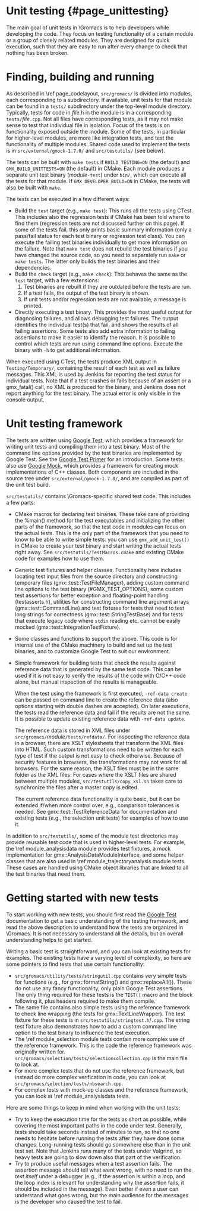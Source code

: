 Unit testing {#page_unittesting}
============

The main goal of unit tests in \Gromacs is to help developers while developing
the code.  They focus on testing functionality of a certain module or a group
of closely related modules.  They are designed for quick execution, such that
they are easy to run after every change to check that nothing has been broken.

Finding, building and running
=============================

As described in \ref page_codelayout, `src/gromacs/` is divided into modules,
each corresponding to a subdirectory.  If available, unit tests for that module
can be found in a `tests/` subdirectory under the top-level module directory.
Typically, tests for code in _file_.h in the module is in a corresponding
`tests/`<em>file</em>`.cpp`.  Not all files have corresponding tests, as it may not
make sense to test that individual file in isolation.  Focus of the tests is on
functionality exposed outside the module.  Some of the tests, in particular for
higher-level modules, are more like integration tests, and test the
functionality of multiple modules.
Shared code used to implement the tests is in `src/external/gmock-1.7.0/` and
`src/testutils/` (see below).

The tests can be built with `make tests` if `BUILD_TESTING=ON` (the
default) and `GMX_BUILD_UNITTESTS=ON` (the default) in CMake.  Each
module produces a separate unit test binary (_module_`-test`) under
`bin/`, which can execute all the tests for that module. If
`GMX_DEVELOPER_BUILD=ON` in CMake, the tests will also be built with
`make`.

The tests can be executed in a few different ways:
 - Build the `test` target (e.g., `make test`):
   This runs all the tests using CTest.  This includes also the regression
   tests if CMake has been told where to find them (regression tests are not
   discussed further on this page).
   If some of the tests fail, this only prints basic summary information (only
   a pass/fail status for each test binary or regression test class).
   You can execute the failing test binaries individually to get more
   information on the failure.
   Note that `make test` does not rebuild the test binaries if you have changed
   the source code, so you need to separately run `make` or `make tests`.
   The latter only builds the test binaries and their dependencies.
 - Build the `check` target (e.g., `make check`):
   This behaves the same as the `test` target, with a few extensions:
    1. Test binaries are rebuilt if they are outdated before the tests are run.
    2. If a test fails, the output of the test binary is shown.
    3. If unit tests and/or regression tests are not available, a message is
       printed.
 - Directly executing a test binary.  This provides the most useful output for
   diagnosing failures, and allows debugging test failures.  The output
   identifies the individual test(s) that fail, and shows the results of all
   failing assertions.  Some tests also add extra information to failing
   assertions to make it easier to identify the reason.  It is possible to
   control which tests are run using command line options.  Execute the binary
   with `-h` to get additional information.

When executed using CTest, the tests produce XML output in
`Testing/Temporary/`, containing the result of each test as well as failure
messages.  This XML is used by Jenkins for reporting the test status for
individual tests.  Note that if a test crashes or fails because of an assert or
a gmx_fatal() call, no XML is produced for the binary, and Jenkins does not
report anything for the test binary.  The actual error is only visible in the
console output.

Unit testing framework
======================

The tests are written using [Google Test][], which provides a framework for
writing unit tests and compiling them into a test binary.  Most of the command
line options provided by the test binaries are implemented by Google Test.  See
the [Google Test Primer][] for an introduction.
Some tests also use [Google Mock][], which provides a framework for creating
mock implementations of C++ classes.  Both components are included in the
source tree under `src/external/gmock-1.7.0/`, and are compiled as part of the
unit test build.

`src/testutils/` contains \Gromacs-specific shared test code.  This includes
a few parts:
 - CMake macros for declaring test binaries.  These take care of providing the
   %main() method for the test executables and initializing the other parts of
   the framework, so that the test code in modules can focus on the actual
   tests.  This is the only part of the framework that you need to know to be
   able to write simple tests: you can use `gmx_add_unit_test()` in CMake to
   create your test binary and start writing the actual tests right away.
   See `src/testutils/TestMacros.cmake` and existing CMake code for examples
   how to use them.
 - Generic test fixtures and helper classes.  Functionality here includes
   locating test input files from the source directory and constructing
   temporary files (gmx::test::TestFileManager), adding custom command line
   options to the test binary (#GMX_TEST_OPTIONS), some custom test assertions
   for better exception and floating-point handling (testasserts.h), utilities
   for constructing command line argument arrays (gmx::test::CommandLine) and
   test fixtures for tests that need to test long strings for correctness
   (gmx::test::StringTestBase) and for tests that execute legacy code where
   `stdin` reading etc. cannot be easily mocked
   (gmx::test::IntegrationTestFixture).
 - Some classes and functions to support the above.  This code is for internal
   use of the CMake machinery to build and set up the test binaries, and to
   customize Google Test to suit our environment.
 - Simple framework for building tests that check the results against reference
   data that is generated by the same test code.  This can be used if it is not
   easy to verify the results of the code with C/C++ code alone, but manual
   inspection of the results is manageable.

   When the test using the framework is first executed, `-ref-data create` can
   be passed on command line to create the reference data (also options
   starting with double dashes are accepted).
   On later executions, the tests read the reference data and fail if the
   results are not the same.  It is possible to update existing reference data
   with `-ref-data update`.

   The reference data is stored in XML files under
   `src/gromacs/`<em>module</em>`/tests/refdata/`.
   For inspecting the reference data in a browser, there
   are XSLT stylesheets that transform the XML files into HTML.  Such custom
   transformations need to be written for each type of test if the output is
   not easy to check otherwise.  Because of security features in browsers, the
   transformations may not work for all browsers.  For the same reason, the
   XSLT files must be in the same folder as the XML files.  For cases where the
   XSLT files are shared between multiple modules, `src/testutils/copy_xsl.sh`
   takes care to synchronize the files after a master copy is edited.

   The current reference data functionality is quite basic, but it can be extended
   if/when more control over, e.g., comparison tolerances is needed.
   See gmx::test::TestReferenceData for documentation and existing tests
   (e.g., the selection unit tests) for examples of how to use it.

In addition to `src/testutils/`, some of the module test directories may
provide reusable test code that is used in higher-level tests.  For example,
the \ref module_analysisdata module provides test fixtures, a mock
implementation for gmx::AnalysisDataModuleInterface, and some helper classes
that are also used in \ref module_trajectoryanalysis module tests.
These cases are handled using CMake object libraries that are linked to all the
test binaries that need them.

Getting started with new tests
==============================

To start working with new tests, you should first read the [Google Test][]
documentation to get a basic understanding of the testing framework, and read
the above description to understand how the tests are organized in \Gromacs.
It is not necessary to understand all the details, but an overall understanding
helps to get started.

Writing a basic test is straightforward, and you can look at existing tests for
examples.  The existing tests have a varying level of complexity, so here are
some pointers to find tests that use certain functionality:
 - `src/gromacs/utility/tests/stringutil.cpp` contains very simple tests for
   functions (e.g., for gmx::formatString() and gmx::replaceAll()).  These do
   not use any fancy functionality, only plain Google Test assertions.
   The only thing required for these tests is the `TEST()` macro and the block
   following it, plus headers required to make them compile.
 - The same file contains also simple tests using the reference framework to
   check line wrapping (the tests for gmx::TextLineWrapper).  The test fixture
   for these tests is in `src/testutils/stringtest.h`/`.cpp`.  The string test
   fixture also demonstrates how to add a custom command line option to the
   test binary to influence the test execution.
 - The \ref module_selection module tests contain more complex use of the
   reference framework.  This is the code the reference framework was
   originally written for.
   `src/gromacs/selection/tests/selectioncollection.cpp` is the main file to
   look at.
 - For more complex tests that do not use the reference framework, but instead
   do more complex verification in code, you can look at
   `src/gromacs/selection/tests/nbsearch.cpp`.
 - For complex tests with mock-up classes and the reference framework, you can
   look at \ref module_analysisdata tests.

Here are some things to keep in mind when working with the unit tests:
 - Try to keep the execution time for the tests as short as possible, while
   covering the most important paths in the code under test.  Generally, tests
   should take seconds instead of minutes to run, so that no one needs to
   hesitate before running the tests after they have done some changes.
   Long-running tests should go somewhere else than in the unit test set.
   Note that Jenkins runs many of the tests under Valgrind, so heavy tests are
   going to slow down also that part of the verification.
 - Try to produce useful messages when a test assertion fails.  The assertion
   message should tell what went wrong, with no need to run the _test itself_
   under a debugger (e.g., if the assertion is within a loop, and the loop
   index is relevant for understanding why the assertion fails, it should be
   included in the message).  Even better if even a user can understand what
   goes wrong, but the main audience for the messages is the developer who
   caused the test to fail.

[Google Test]: http://code.google.com/p/googletest/
[Google Test Primer]: http://code.google.com/p/googletest/wiki/V1_7_Primer
[Google Mock]: http://code.google.com/p/googlemock/
